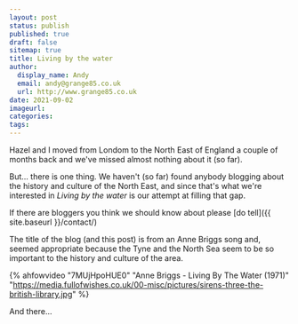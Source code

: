 ```yaml
---
layout: post
status: publish
published: true 
draft: false
sitemap: true
title: Living by the water
author:
  display_name: Andy
  email: andy@grange85.co.uk
  url: http://www.grange85.co.uk
date: 2021-09-02
imageurl:
categories:
tags:
---
```

Hazel and I moved from Londom to the North East of England a couple of months back and we've missed almost nothing about it (so far).

But... there is one thing. We haven't (so far) found anybody blogging about the history and culture  of the North East, and since that's what we're interested in _Living by the water_ is our attempt at filling that gap.

If there are bloggers you think we should know about please [do tell]({{ site.baseurl }}/contact/)

The title of the blog (and this post) is from an Anne Briggs song and, seemed appropriate because the Tyne and the North Sea seem to be so important to the history and culture of the area.

{% ahfowvideo "7MUjHpoHUE0" "Anne Briggs - Living By The Water (1971)" "https://media.fullofwishes.co.uk/00-misc/pictures/sirens-three-the-british-library.jpg" %}

And there...
